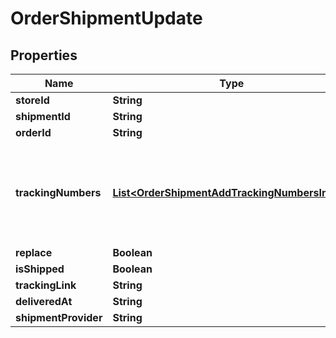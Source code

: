 

# OrderShipmentUpdate

## Properties

Name | Type | Description | Notes
------------ | ------------- | ------------- | -------------
**storeId** | **String** | Store Id |  [optional]
**shipmentId** | **String** | Shipment id indicates the number of delivery | 
**orderId** | **String** | Defines the order that will be updated |  [optional]
**trackingNumbers** | [**List&lt;OrderShipmentAddTrackingNumbersInner&gt;**](OrderShipmentAddTrackingNumbersInner.md) | Defines shipment&#39;s tracking numbers that have to be added&lt;/br&gt; How set tracking numbers to appropriate carrier:&lt;ul&gt;&lt;li&gt;tracking_numbers[]&#x3D;a2c.demo1,a2c.demo2 - set default carrier&lt;/li&gt;&lt;li&gt;tracking_numbers[&lt;b&gt;carrier_id&lt;/b&gt;]&#x3D;a2c.demo - set appropriate carrier&lt;/li&gt;&lt;/ul&gt;To get the list of carriers IDs that are available in your store, use the &lt;a href &#x3D; \&quot;https://api2cart.com/docs/#/cart/CartInfo\&quot;&gt;cart.info&lt;/a &gt; method |  [optional]
**replace** | **Boolean** | Allows rewrite tracking numbers |  [optional]
**isShipped** | **Boolean** | Defines shipment&#39;s status |  [optional]
**trackingLink** | **String** | Defines custom tracking link |  [optional]
**deliveredAt** | **String** | Defines the date of delivery |  [optional]
**shipmentProvider** | **String** | Defines company name that provide tracking of shipment |  [optional]





